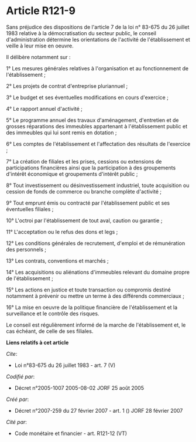 # Article R121-9

Sans préjudice des dispositions de l'article 7 de la loi n° 83-675 du 26 juillet 1983 relative à la démocratisation du
secteur public, le conseil d'administration détermine les orientations de l'activité de l'établissement et veille à leur mise
en oeuvre. 

Il délibère notamment sur : 

1° Les mesures générales relatives à l'organisation et au fonctionnement de l'établissement ; 

2° Les projets de contrat d'entreprise pluriannuel ; 

3° Le budget et ses éventuelles modifications en cours d'exercice ; 

4° Le rapport annuel d'activité ; 

5° Le programme annuel des travaux d'aménagement, d'entretien et de grosses réparations des immeubles appartenant à
l'établissement public et des immeubles qui lui sont remis en dotation ; 

6° Les comptes de l'établissement et l'affectation des résultats de l'exercice ; 

7° La création de filiales et les prises, cessions ou extensions de participations financières ainsi que la participation à
des groupements d'intérêt économique et groupements d'intérêt public ; 

8° Tout investissement ou désinvestissement industriel, toute acquisition ou cession de fonds de commerce ou branche complète
d'activité ; 

9° Tout emprunt émis ou contracté par l'établissement public et ses éventuelles filiales ; 

10° L'octroi par l'établissement de tout aval, caution ou garantie ; 

11° L'acceptation ou le refus des dons et legs ; 

12° Les conditions générales de recrutement, d'emploi et de rémunération des personnels ; 

13° Les contrats, conventions et marchés ; 

14° Les acquisitions ou aliénations d'immeubles relevant du domaine propre de l'établissement ; 

15° Les actions en justice et toute transaction ou compromis destiné notamment à prévenir ou mettre un terme à des différends
commerciaux ; 

16° La mise en oeuvre de la politique financière de l'établissement et la surveillance et le contrôle des risques. 

Le conseil est régulièrement informé de la marche de l'établissement et, le cas échéant, de celle de ses filiales.

**Liens relatifs à cet article**

_Cite_:

  - Loi n°83-675 du 26 juillet 1983 - art. 7 (V)

_Codifié par_:

  - Décret n°2005-1007 2005-08-02 JORF 25 août 2005

_Créé par_:

  - Décret n°2007-259 du 27 février 2007 - art. 1 () JORF 28 février 2007

_Cité par_:

  - Code monétaire et financier - art. R121-12 (VT)
